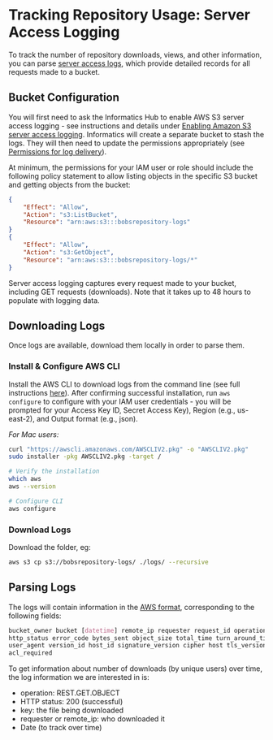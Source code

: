 # Tracking Repository Usage: Server Access Logging

To track the number of repository downloads, views, and other information, you can parse [server access logs](https://docs.aws.amazon.com/AmazonS3/latest/userguide/ServerLogs.html), which provide detailed records for all requests made to a bucket. 

## Bucket Configuration
You will first need to ask the Informatics Hub to enable AWS S3 server access logging - see instructions and details under [Enabling Amazon S3 server access logging](https://docs.aws.amazon.com/AmazonS3/latest/userguide/enable-server-access-logging.html). Informatics will create a separate bucket to stash the logs. They will then need to update the permissions appropriately (see [Permissions for log delivery](https://docs.aws.amazon.com/AmazonS3/latest/userguide/enable-server-access-logging.html#grant-log-delivery-permissions-general)). 

At minimum, the permissions for your IAM user or role should include the following policy statement to allow listing objects in the specific S3 bucket and getting objects from the bucket:

```json
{
    "Effect": "Allow",
    "Action": "s3:ListBucket",
    "Resource": "arn:aws:s3:::bobsrepository-logs"
}
{
    "Effect": "Allow",
    "Action": "s3:GetObject",
    "Resource": "arn:aws:s3:::bobsrepository-logs/*"
}
```
  
Server access logging captures every request made to your bucket, including GET requests (downloads). Note that it takes up to 48 hours to populate with logging data. 

## Downloading Logs
Once logs are available, download them locally in order to parse them.

### Install & Configure AWS CLI
Install the AWS CLI to download logs from the command line (see full instructions [here](https://docs.aws.amazon.com/cli/latest/userguide/getting-started-install.html)). After confirming successful installation, run `aws configure` to configure with your IAM user credentials - you will be prompted for your Access Key ID, Secret Access Key), Region (e.g., us-east-2), and Output format (e.g., json).

*For Mac users:*
```bash
curl "https://awscli.amazonaws.com/AWSCLIV2.pkg" -o "AWSCLIV2.pkg"
sudo installer -pkg AWSCLIV2.pkg -target /

# Verify the installation
which aws
aws --version

# Configure CLI
aws configure
```

### Download Logs
Download the folder, eg:
```bash
aws s3 cp s3://bobsrepository-logs/ ./logs/ --recursive
```

## Parsing Logs
The logs will contain information in the [AWS format](https://docs.aws.amazon.com/AmazonS3/latest/userguide/LogFormat.html), corresponding to the following fields:

```css
bucket_owner bucket [datetime] remote_ip requester request_id operation key request_uri 
http_status error_code bytes_sent object_size total_time turn_around_time referrer 
user_agent version_id host_id signature_version cipher host tls_version access_point_arn 
acl_required
```

To get information about number of downloads (by unique users) over time, the log information we are interested in is:

- operation: REST.GET.OBJECT
- HTTP status: 200 (successful)
- key: the file being downloaded
- requester or remote_ip: who downloaded it
- Date (to track over time)


